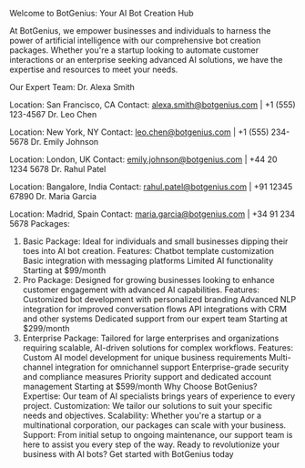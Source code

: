 Welcome to BotGenius: Your AI Bot Creation Hub

At BotGenius, we empower businesses and individuals to harness the power of artificial intelligence with our comprehensive bot creation packages. Whether you're a startup looking to automate customer interactions or an enterprise seeking advanced AI solutions, we have the expertise and resources to meet your needs.

Our Expert Team:
Dr. Alexa Smith

Location: San Francisco, CA
Contact: alexa.smith@botgenius.com | +1 (555) 123-4567
Dr. Leo Chen

Location: New York, NY
Contact: leo.chen@botgenius.com | +1 (555) 234-5678
Dr. Emily Johnson

Location: London, UK
Contact: emily.johnson@botgenius.com | +44 20 1234 5678
Dr. Rahul Patel

Location: Bangalore, India
Contact: rahul.patel@botgenius.com | +91 12345 67890
Dr. Maria Garcia

Location: Madrid, Spain
Contact: maria.garcia@botgenius.com | +34 91 234 5678
Packages:
1. Basic Package:
Ideal for individuals and small businesses dipping their toes into AI bot creation.
Features:
Chatbot template customization
Basic integration with messaging platforms
Limited AI functionality
Starting at $99/month
2. Pro Package:
Designed for growing businesses looking to enhance customer engagement with advanced AI capabilities.
Features:
Customized bot development with personalized branding
Advanced NLP integration for improved conversation flows
API integrations with CRM and other systems
Dedicated support from our expert team
Starting at $299/month
3. Enterprise Package:
Tailored for large enterprises and organizations requiring scalable, AI-driven solutions for complex workflows.
Features:
Custom AI model development for unique business requirements
Multi-channel integration for omnichannel support
Enterprise-grade security and compliance measures
Priority support and dedicated account management
Starting at $599/month
Why Choose BotGenius?
Expertise: Our team of AI specialists brings years of experience to every project.
Customization: We tailor our solutions to suit your specific needs and objectives.
Scalability: Whether you're a startup or a multinational corporation, our packages can scale with your business.
Support: From initial setup to ongoing maintenance, our support team is here to assist you every step of the way.
Ready to revolutionize your business with AI bots? Get started with BotGenius today

